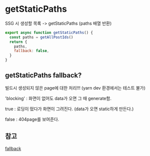# getStaticPaths

SSG 시 생성할 목록 -> getStaticPaths (paths 배열 반환)

```javascript
export async function getStaticPaths() {
  const paths = getAllPostIds()
  return {
    paths,
    fallback: false,
  }
}
```


## getStaticPaths fallback?

빌드시 생성되지 않은 page에 대한 처리!!! (yarn dev 환경에서는 테스트 불가)

'blocking' : 화면이 없어도 data가 오면 그 때 generate함.

true : 로딩이 떴다가 화면이 그려진다. (data가 오면 static하게 만든다.)

false : 404page를 보여준다.

## 참고

[fallback](https://nextjs.org/docs/api-reference/data-fetching/get-static-paths)